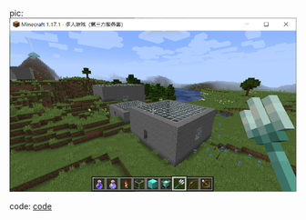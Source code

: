 pic:
![pic1](https://github.com/ophwsjtu18/ohw21f/blob/main/sc/week3/week3.png)

code:  [code](https://github.com/ophwsjtu18/ohw21f/blob/main/sc/week3/createHouse.py)
